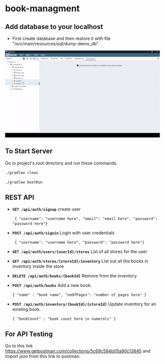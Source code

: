 # book-managment

## Add database to your localhost
- First create database and then restore it with file "/src/main/resources/sql/dump-demo_db".

![](https://github.com/aimbot1526/book-managment/blob/master/src/main/resources/ezgif.com-gif-maker.gif)

## To Start Server
Go in project's root directory and run these commands.
```bash
./gradlew clean
```
```bash
./gradlew bootRun
```

## REST API 

- **`GET /api/auth/signup`** create user
   ```
    { "username": "username here", "email": "email here", "password": "password here"}
    ```
- **`POST /api/auth/signin`** Login with user credentials
   ```
    { "username": "username here", "password": "password here"}
    ```
- **`GET /api/auth/users/{userId}/stores`** List of all stores for the user
- **`GET /api/auth/stores/{storeId}/inventory`** List out all the books in inventory inside the store
- **`DELETE /api/auth/books/{bookId}`** Remove from the inventory.

- **`POST /api/auth/books`** Add a new book.
    ```
    { "name" : "book name", "noOfPages": "number of pages here" }
    ```
- **`POST /api/auth/inventory/{bookId}/{storeId}`** Update inventory for an existing book.
    ```
    { "bookCount" : "book count here in numerals" }
    ```
## For API Testing
Go to this link https://www.getpostman.com/collections/5c69c584b05a90c13845 and import json from this link to postman.
